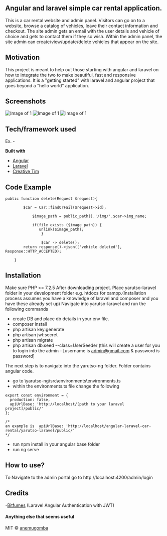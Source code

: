 ## Angular and laravel simple car rental application.
This is a car rental website and admin panel. Visitors can go on to a website, browse a catalog of vehicles, leave their contact information and checkout. The site admin gets an email with the user details and vehicle of choice and gets to contact them if they so wish.
Within the admin panel, the site admin can create/view/update/delete vehicles that appear on the site.

## Motivation
This project is meant to help out those starting with angular and laravel on how to integrate the two to make beautiful, fast and responsive applications. It is a "getting started" with laravel and angular project that goes beyond a "hello world" application.
 
## Screenshots
![Image of 1](https://i.imgur.com/lIm0lmg.png)
![Image of 1](https://i.imgur.com/ZBrFPTz.png)
![Image of 1](https://i.imgur.com/Id63pEj.png)

## Tech/framework used
Ex. -

<b>Built with</b>
- [Angular](https://angular.io/)
- [Laravel](https://laravel.com/)
- [Creative Tim](https://www.creative-tim.com/)

## Code Example
```
public function delete(Request $request){

        $car = Car::findOrFail($request->id);

            $image_path = public_path().'/img/'.$car->img_name;

            if(file_exists ($image_path)) {
               unlink($image_path);
                }

                $car -> delete();
        return response()->json(['vehicle deleted'], Response::HTTP_ACCEPTED);

    }
```
## Installation
Make sure PHP >= 7.2.5
After downloading project. Place yarutso-laravel folder in your development folder e.g. htdocs for xampp.(Installation process assumes you have a knowledge of laravel and composer and you have these already set up)
Navigate into yarutso-laravel and run the following commands
  - create DB and place db details in your env file.
  - composer install
  - php artisan key:generate
  - php artisan jwt:secret
  - php artisan migrate
  - php artisan db:seed --class=UserSeeder (this will create a user for you to login into the admin - [username is admin@gmail.com & password is password]
  
The next step is to navigate into the yarutso-ng folder. Folder contains angular code. 
 - go to \yarutso-ng\src\environments\environments.ts
 - within the environments.ts file change the following
```
export const environment = {
  production: false,
  apiUrlBase: 'http://localhost/[path to your laravel project]/public/'
};

/*
an example is  apiUrlBase: 'http://localhost/angular-laravel-car-rental/yarutso-laravel/public/'
*/
```
 - run npm install in your angular base folder
 - run ng serve

## How to use?
To Navigate to the admin portal go to http://localhost:4200/admin/login


## Credits
-[Bitfumes](https://www.youtube.com/watch?v=CtklHQUfNZQ)  (Laravel Angular Authentication with JWT)

#### Anything else that seems useful

MIT © [anemugomba](https://github.com/anemugomba/angular-laravel-car-rental/)
